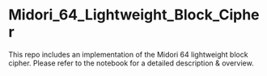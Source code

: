 # Midori_64_Lightweight_Block_Cipher
This repo includes an implementation of the Midori 64 lightweight block cipher.
Please refer to the notebook for a detailed description & overview. 
